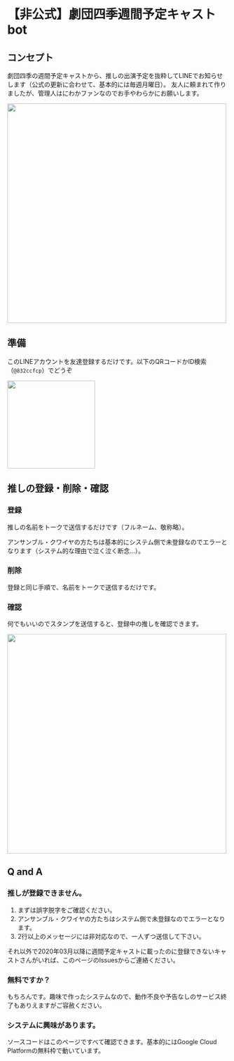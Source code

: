 # 【非公式】劇団四季週間予定キャストbot
## コンセプト
劇団四季の週間予定キャストから、推しの出演予定を抜粋してLINEでお知らせします（公式の更新に合わせて、基本的には毎週月曜日）。
友人に頼まれて作りましたが、管理人はにわかファンなのでお手やわらかにお願いします。

<img src="https://user-images.githubusercontent.com/26474260/75613091-25aed880-5b6d-11ea-8f31-1317f9a42e12.jpg" width="500px">

## 準備
このLINEアカウントを友達登録するだけです。以下のQRコードかID検索（`@832ccfcp`）でどうぞ

<img src="https://user-images.githubusercontent.com/26474260/75613290-35c7b780-5b6f-11ea-9f0d-b47b928be37a.png" width="200px">

## 推しの登録・削除・確認
### 登録
推しの名前をトークで送信するだけです（フルネーム、敬称略）。

アンサンブル・クワイヤの方たちは基本的にシステム側で未登録なのでエラーとなります（システム的な理由で泣く泣く断念...）。

### 削除
登録と同じ手順で、名前をトークで送信するだけです。

### 確認
何でもいいのでスタンプを送信すると、登録中の推しを確認できます。

<img src="https://user-images.githubusercontent.com/26474260/75613094-27789c00-5b6d-11ea-8a64-a4107812e6f6.jpg" width="500px">

## Q and A
### 推しが登録できません。
1. まずは誤字脱字をご確認ください。
2. アンサンブル・クワイヤの方たちはシステム側で未登録なのでエラーとなります。
3. 2行以上のメッセージには非対応なので、一人ずつ送信して下さい。

それ以外で2020年03月以降に週間予定キャストに載ったのに登録できないキャストさんがいれば、このページのIssuesからご連絡ください。

### 無料ですか？
もちろんです。趣味で作ったシステムなので、動作不良や予告なしのサービス終了もありえますがご容赦ください。

### システムに興味があります。
ソースコードはこのページですべて確認できます。基本的にはGoogle Cloud Platformの無料枠で動いています。


